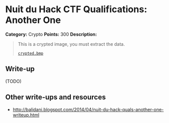 # Nuit du Hack CTF Qualifications: Another One

**Category:** Crypto
**Points:** 300
**Description:**

> This is a crypted image, you must extract the data.
>
> [`crypted.bmp`](crypted.bmp)

## Write-up

(TODO)

## Other write-ups and resources

* <http://balidani.blogspot.com/2014/04/nuit-du-hack-quals-another-one-writeup.html>
